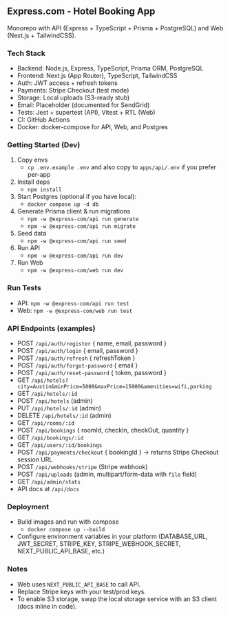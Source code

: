 ## Express.com - Hotel Booking App

Monorepo with API (Express + TypeScript + Prisma + PostgreSQL) and Web (Next.js + TailwindCSS).

### Tech Stack
- Backend: Node.js, Express, TypeScript, Prisma ORM, PostgreSQL
- Frontend: Next.js (App Router), TypeScript, TailwindCSS
- Auth: JWT access + refresh tokens
- Payments: Stripe Checkout (test mode)
- Storage: Local uploads (S3-ready stub)
- Email: Placeholder (documented for SendGrid)
- Tests: Jest + supertest (API), Vitest + RTL (Web)
- CI: GitHub Actions
- Docker: docker-compose for API, Web, and Postgres

### Getting Started (Dev)
1. Copy envs
   - `cp .env.example .env` and also copy to `apps/api/.env` if you prefer per-app
2. Install deps
   - `npm install`
3. Start Postgres (optional if you have local):
   - `docker compose up -d db`
4. Generate Prisma client & run migrations
   - `npm -w @express-com/api run generate`
   - `npm -w @express-com/api run migrate`
5. Seed data
   - `npm -w @express-com/api run seed`
6. Run API
   - `npm -w @express-com/api run dev`
7. Run Web
   - `npm -w @express-com/web run dev`

### Run Tests
- API: `npm -w @express-com/api run test`
- Web: `npm -w @express-com/web run test`

### API Endpoints (examples)
- POST `/api/auth/register` { name, email, password }
- POST `/api/auth/login` { email, password }
- POST `/api/auth/refresh` { refreshToken }
- POST `/api/auth/forgot-password` { email }
- POST `/api/auth/reset-password` { token, password }
- GET `/api/hotels?city=Austin&minPrice=5000&maxPrice=15000&amenities=wifi,parking`
- GET `/api/hotels/:id`
- POST `/api/hotels` (admin)
- PUT `/api/hotels/:id` (admin)
- DELETE `/api/hotels/:id` (admin)
- GET `/api/rooms/:id`
- POST `/api/bookings` { roomId, checkIn, checkOut, quantity }
- GET `/api/bookings/:id`
- GET `/api/users/:id/bookings`
- POST `/api/payments/checkout` { bookingId } -> returns Stripe Checkout session URL
- POST `/api/webhooks/stripe` (Stripe webhook)
- POST `/api/uploads` (admin, multipart/form-data with `file` field)
- GET `/api/admin/stats`
- API docs at `/api/docs`

### Deployment
- Build images and run with compose
  - `docker compose up --build`
- Configure environment variables in your platform (DATABASE_URL, JWT_SECRET, STRIPE_KEY, STRIPE_WEBHOOK_SECRET, NEXT_PUBLIC_API_BASE, etc.)

### Notes
- Web uses `NEXT_PUBLIC_API_BASE` to call API.
- Replace Stripe keys with your test/prod keys.
- To enable S3 storage, swap the local storage service with an S3 client (docs inline in code).
